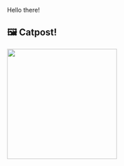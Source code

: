 Hello there!



## 🖼️ Catpost!

<sub>
    <img src="https://cdn2.thecatapi.com/images/1ou.jpg" height="256">
</sub>

